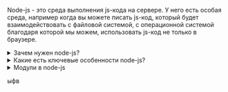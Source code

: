 Node-js - это среда выполнения js-кода на сервере. У него есть особая среда, например когда вы можете писать js-код, который будет взаимодействовать с файловой системой, с операционной системой благодаря которой мы можем, использовать js-код не только в браузере. 

<details>
<summary>Зачем нужен node-js?</summary>

1. Когда мы хотим построить input, output - интенсивное приложение. Это означает, что есть задачи, которые не имеют так много вычислений, но при этом очень много данных идет на вход и много нужно отдавать на выход. Например - API (что-то отдают на фронт, получают с него запросы, делают несложные действия - достать что-то из базы, что-то туда записать и отдают на фронт результат)
2. Когда мы хотим отдавать какие-то данные по частям (data streaming applications) - например мы можем отдавать видео, какие-то другие данные в потоке
3. CLI (Command line interface) - applications - это интерфейс командной строки. Если нам не нужен UI, и какая-то красивая графика и мы хотим чтобы наше приложение выполняло какие-то действия
4. IoT (Internet of things) - устройство для умного дома, которое контролирует освещение, для контроля температуры в доме, включения лампочек и т.д. А в node-js он используется для применения в микроконтроллерах
5. Cloud - если мы захотим использовать такие cloud провайдеры как Amazon Web Services или google cloud platform и microsoft azure, то с помощью него (node.js) мы можем писать лямбды функции, и мы можем писать приложения, которые там будем разворачивать 
</details>

<details>
<summary>Какие есть ключевые особенности node-js?</summary>

1. Среда выполнения кода - JavaScript
2. Node-js использует внутри себя движок V8, также как и следствия используется JIT (just in time compilation) - за счет чего он очень быстро компилирует вот этот код и начинает его выполнять
3. Node-js однопотопная среда выполнения. Есть среды выполнения кода, которые для выполнения одного запроса создается отдельный поток, в котором это выполняется, но у него есть ряд недостаткой по типу увеличения памяти, ресурсов и прочее. А у node-js это однопоточная среда выполнения, которая нам доступен по умолчанию и внутри него есть eventloop, который позволяет handlit определенные события и очень важно его не блокировать
4. Node-js кроссплатформенная среда, которая позволяет писать код который будет выполняться на разных операционных системах, устройствах (компьютер, телефон, микроконтроллер)
5. Node-js построено на событиях, которая использует Event driven архитектуру
6. Также он является очень хорошо скалирующимся (scalable) и масштабирующимся как раз за счет того, что можно создавать новые инстансы приложения с помощью дочерних процессов, можно создавать отдельные потоки, можно масштабировать API с помощью класстера
7. В нем также богатый API * прикладной программный интерфейс - в нем есть большое кол-в строенных модулей благодаря которым уже имеется готовый функционал
</details>

<details>
<summary>Модули в node-js</summary>
Материал взят от сюда: https://www.youtube.com/watch?v=RXFOAqsWzFA

Node-js считает любой файл - модулем и существует несколько способов как писать эти модули. Модули - это такой способ организации кода когда отдельный какой-то функционал помещается в отдельный файл и соответственно содержимое этого файла оно экспортируется / импортируется в другие файлы (модули). 

<details>
<summary>Основные преимущество использование модулей:</summary>

- Кодовая база делится на различные файлы, что упрощает понимание каждого куска кода;

- Облегчается переиспользование кода - если модуль написан правильно, то есть он в себя принимает какие-то входные данные, он что-то с ними делает и отдает какие-то выходные данные;

- Изоляция кода и его сокрытия - мы знаем, что модуль требует для своей работы, что отдает и внутри он что-то делает, но если это хорошо написанный модуль, то по сути не важно как реализованно именно его внутренний код. И удобно нам как скрывать эту функциональность и изолировать;

- Модули позволяют нам лучше управлять зависимостями;
</details>

<details>
<summary>Какие модули бывают</summary>

<details>
<summary>IIFE с примером кода</summary>


```
const IIFE_module = (() => {
  let innerVariable = 'Secret value!';

  const publicInterface = {
    getValue() {
      return innerVariable;
    },
    setValue() {
      if (typeof newValue === 'string') {
        innerVariable = newValue;
      } else {
        innerVariable = "DEFAULt"
      }
    }
  }

  return publicInterface
})();

console.log(IIFE_module.getValue())

IIFE_module.setValue('new str')
console.log(IIFE_module.getValue())

IIFE_module.setValue(12334)
console.log(IIFE_module.getValue())
```
</details>

<details>
<summary>CommonJS</summary>

- CommonJS, где импорт используется в форме require(moduleName) а export используется через export или module.exports. Под капотом у require - объект с методами.

Сходства между export и module.exports, они оба возвращают пустой объект, а разница между ними:

Перезаписывания имени: `export = 'string'` - он не найдет модуль, и вернет пустой объект, а вот так `export.a = 'string'` - при вызове он уже найдет его. А в модуле экспорте такого нет, он вернет значение и не нужно придумывать махинаций

Асинхронная функция `require(moduleName)` - вначале ищет внутри проекта модуль, в случае если через пути относительные и абсолютные не находит, то идет выше например require ('fs'), в случае если и там он не находится то идет искать в modules, если и там не обнаружит то он пойдет еще в глобальные искать 

Модуль загружается только 1 раз, дальше он кешируется (сохраняется значение, и вместо того, чтобы повторно его вычислять или откуда-то получать по запросу - мы берем его из кеша сохранную)
</details>

<details>
<summary>ESM (EcmaScript modules)</summary>

Какие есть способы установки EcmaScript модулей? 

1. Можно ко всем файлам вместо js установить .mjs и у нас будет использоваться import
2. В package.json написать type и выбрать "module" - так он будет понимать, что мы используем модули
3. Через терминал написав node --input-type=module nameFile

Есть несколько видов импортов 

1. `import default from "module-name";` - дефолтный экспорт
2. `import * as name from 'module-name'` - возьмется все импорты и запишется в переменную name
3. `import { name_01, name_02 as Loge } from 'module-name'` - импорт с деструктиризацией и запись в переменную Loge
4. `import defaultExport, { export [, [...] ] } from module-name` 
5. `import module-name` по типу `require('./')`;
6. Динамические импорты: `import("/module-name.js").then(module => {...}).catch(error => {})`

Есть несколько видов экспорта: 
1. Классический экспорт `const a = 2
export { a }` и экспорт переменной через `export const a = 2`;
2. Переименовка экспорта `export { a as name, b }; import { name } from 'name-file';`
3. Экспорт по дефолту - когда нам необходимо экспортировать определенную функцию - `export default const a = 1` или просто `export default a`.
4. Можно экспортировать одно по умолчанию, а другие нет - `export { a as default, b, c}`

Как работают импорты, они имеют 3 фазы:
1. Construction (parsing) - в ней ищутся все импорты модулей и рекурсивно загружается контент со всех модулей
2. Instantiation - для каждой сущности сохраняется именованная ссылка в памяти, но в ней пока не привязываются какие-то значения. Они помогают взаимоотношения между импортами
3. Evaluation - фаза выполнения. На этой фазе node берет и выполняет код всех этих сущностей инстанцированных используя вот эти связи и после этого у нас возможен запуск кода в загружаемом модуле. Потому что все вычисления были выполнены. 

Ключевые особенности:
1. Native JS modules (через import)
2. Импорт асинхронный 
3. Импорты не работают в блоках кода
4. this будет undefined
5. Есть imports.meta
6. Нет default __dirname, __filename, require, exports, module. Но заменить можно след.образом dirname:

```
import { fileURLToPath } from 'url';
import { dirname } from 'path'; 

const __filename = fileURLToPath(import.meta.url);
const __dirname = dirname(__filename)
```

Аналог require: 

```
import {createRequire} from 'module'

const require = createRequire(import.meta.url);
```

7. Ecmascript modules такие же как в браузере
</details>
</details>

<details>
<summary>Модульная система</summary>

Node.js использует модульную систему. То есть вся встроенная функциональность разбита на отдельные пакеты или модули. Модуль представляет блок кода, который может использоваться повторно в других модулях. А так модули делятся на 3 типа: 
1. `Packages (3-rd party)` - внешние модули, которые мы устанавливаем;
2. `Core modules (built-in)` - это модули которые установлены по умолчанию внутри node-js, например мы импортируем их - fs, streams и.т.д.; 
3. `Модули собственно кода` - когда мы пишем приложение на node.js мы реализуем функционал в виде какого-то кода и этот код разделяется по файлам, соответственно и эти файлы будут являться модулями

Вот некоторые примеры методов модулей:

<details>
<summary>Process</summary>

Process - предоставляет полные данные о системе, параметрах запуска, переменных окружении и потребялемых процессом ресурсах. Он глобальный и импортировать его не стоит

1. `process.pid` - получить id текущего процесса в котором запускается node-js;
2. `process.argv` - получаем аргументы командной строки с которым было запущено  приложение;
3. `process.report.writeReport()` - получаем отсчет нашего процесса - о том сколько он употребляет памяти, в каком окружении он работает;
4. `process.on("SIGTERM", () => {...})` - можем подписываться на системные сигналы;
5. `process.exit()` - можем завершить текущий процесс;
</details>

<details>
<summary>Events</summary>

Позволяет реализовывать API, подписки на события и их эмита. EventEmitter() - это такая сущность, которая позволяет подписываться на события и их емитить. 

```
const EventEmitter = require('events');
const calculator = new EventEmitter();
calculator.on('sum', (a, b) => console.log(`Result is ${a + b}`))
calculator.emit('sum', 1, 3 )
```

</details>

<details>
<summary>File system (файловая система)</summary>

File system (файловая система) - представляет собой абстракцию в node-js файловых систем вашей хостовой машины и позволяет вам выполнять различные полезные операции. Например получения информации о файла 

```
const fs = require('fs/promises');
const fileStats = await fs.stat('photos/cute/funny-cat.jpg');

console.log(fileStats.isFile())    // ? Проверка на является ли файл - файлом?
console.log(fileStats.size)        // ? Размер файла в битах
console.log(fileStats.birthname)   // ? Дата создания файла
```

</details>

<details>
<summary>Streams</summary>

Streams - когда мы используем некий интерфейс для того, чтобы работать с данными по частям - не читать сразу весь файл, а разделить его на части. Например когда мы хотим прочитать данные из request-body, записывать данные, duplex работают как для чтения так и для записи

```
const {Readable} = require('stream');

class MyAwesomeReadStream extends Readable {
  constructor(options) {
    super(options)
    // Initialization
  }

  _read(n) {
    // Reading Logic
  }
}
```

Посмотреть лекцию => https://www.youtube.com/watch?v=o1WPOQgPT3Y
</details>

<details>
<summary>Os - информация об операционной системе и об аппаратном обеспечении компьютера, на котором работает Node.js, только в виде чтения</summary>

```
const os = require('os');

console.log(os.cpus())                  // ? Получаем список нашим процессов
console.log(os.networkInterfaces())     // ? Получаем все network интерфейсы, которые привязаны к текущему адресу
console.log(os.freemem())               // ? Кол-во свободной памяти в системе;
```

</details>

<details>
<summary>HTTP</summary>

Для сетевых запросов мы используем http - модуль который позволяет обрабатывать (как получать так и отправлять) запросы, то есть мы можем создать http сервис, 

```
const http = require('http');
const server  = http.createServer((request, response) => {
  request.end("Hello from Node.js!")
})
server.listen(4000)
```
</details>


<details>
<summary>Timers & related (отложенное исполнения коллбеков)</summary>

1. setTimeout(() => {...}, 500)
2. setInterval(() => {...}, 500)
3. setImmediate(() => {...}, 500) - выполняется всегда после пол.фазы евентлупа, которые забирает новые инпут и отпут события с коллбеками. 
4. process.nextTick(() => {...}, 500) - попадают специальные приоритетные очереди, они выполняются быстрее всего
5. queueMictotask(() => {...}, 500) - она попадает в очередь микротасок, туда же попадают и промисы, которые будут выполняться за nextTick внутри приоритетных очередей

Прочитать - https://nodejs.org/en/learn/asynchronous-work/event-loop-timers-and-nexttick
</details>

</details>
</details>

ыфв